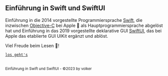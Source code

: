 ## Einführung in Swift und SwiftUI

Einführung in die 2014 vorgestellte Programmiersprache [Swift](https://de.wikipedia.org/wiki/Swift_(Programmiersprache)), die inzwischen [Objective-C](https://de.wikipedia.org/wiki/Objective-C) bei Apple 🍎 als Hauptprogrammiersprache abgelöst hat und Einführung in das 2019 vorgestellte deklarative GUI [SwiftUI](https://de.wikipedia.org/wiki/SwiftUI), das bei Apple das etablierte GUI UIKit ergänzt und ablöst.

Viel Freude beim Lesen 🥰!

[`los geht's`](https://github.com/gruendau/Swift/wiki)

<br><sup>Einführung in Swift und SwiftUI - &copy;2023 by volker</sup>



